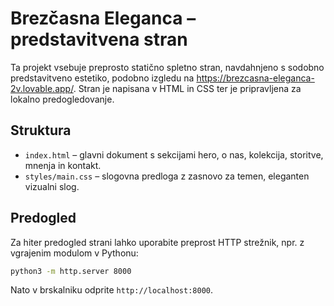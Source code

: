 # Brezčasna Eleganca – predstavitvena stran

Ta projekt vsebuje preprosto statično spletno stran, navdahnjeno s sodobno predstavitveno estetiko, podobno izgledu na https://brezcasna-eleganca-2v.lovable.app/. Stran je napisana v HTML in CSS ter je pripravljena za lokalno predogledovanje.

## Struktura

- `index.html` – glavni dokument s sekcijami hero, o nas, kolekcija, storitve, mnenja in kontakt.
- `styles/main.css` – slogovna predloga z zasnovo za temen, eleganten vizualni slog.

## Predogled

Za hiter predogled strani lahko uporabite preprost HTTP strežnik, npr. z vgrajenim modulom v Pythonu:

```bash
python3 -m http.server 8000
```

Nato v brskalniku odprite `http://localhost:8000`.
